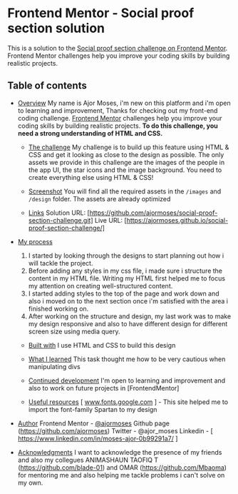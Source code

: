 # Frontend Mentor - Social proof section solution

This is a solution to the [Social proof section challenge on Frontend Mentor](https://www.frontendmentor.io/challenges/social-proof-section-6e0qTv_bA). Frontend Mentor challenges help you improve your coding skills by building realistic projects. 

## Table of contents

- [Overview](#overview)
    My name is Ajor Moses, i'm new on this platform and i'm open to learning and improvement, Thanks for checking out my front-end coding challenge.
    [Frontend Mentor](https://www.frontendmentor.io) challenges help you improve your coding skills by building realistic projects.
    **To do this challenge, you need a strong understanding of HTML and CSS.**

  - [The challenge](#the-challenge)
    My challenge is to build up this feature using HTML & CSS and get it looking as close to the design as possible.
    The only assets we provide in this challenge are the images of the people in the app UI, the star icons and the image background. You need to create everything else using HTML & CSS!

  - [Screenshot](#screenshot)
    You will find all the required assets in the `/images` and `/design` folder. The assets are already optimized

  - [Links](#links)
    Solution URL: [https://github.com/ajormoses/social-proof-section-challenge.git]
    Live URL: [https://ajormoses.github.io/social-proof-section-challenge/]

- [My process](#my-process)
    1. I started by looking through the designs to start planning out how i will tackle the project. 
    2. Before adding any styles in my css file, i made sure i structure the content in my HTML file. Writing my HTML first helped me to focus my attention on creating well-structured content.
    3. I started adding styles to the top of the page and work down and also i moved on to the next section once i'm satisfied with the area i finished working on.
    4. After working on the structure and design, my last work was to make my design responsive and also to have different design for different screen size using media query. 

  - [Built with](#built-with)
    I use HTML and CSS to build this design 

  - [What I learned](#what-i-learned)
    This task thought me how to be very cautious when manipulating divs 

  - [Continued development](#continued-development)
    I'm open to learning and improvement and also to work on future projects in [FrontendMentor]

  - [Useful resources](#useful-resources)
    [ www.fonts.google.com ] - This site helped me to import the font-family Spartan to my design

- [Author](#author)
    Frontend Mentor - [@ajormoses](https://www.frontendmentor.io/profile/ajormoses)
    Github page (https://github.com/ajormoses)
    Twitter - @ajor_moses
    Linkedin - [ https://www.linkedin.com/in/moses-ajor-0b99291a7/ ]

- [Acknowledgments](#acknowledgments)
    I want to acknowledge the presence of my friends and also my collegues ANIMASHAUN TAOFIQ T (https://github.com/blade-01) and OMAR (https://github.com/Mbaoma) for mentoring me and also helping me tackle problems i can't solve on my own.
